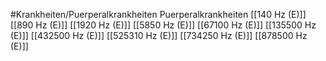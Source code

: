 #Krankheiten/Puerperalkrankheiten
Puerperalkrankheiten
[[140 Hz (E)]]
[[890 Hz (E)]]
[[1920 Hz (E)]]
[[5850 Hz (E)]]
[[67100 Hz (E)]]
[[135500 Hz (E)]]
[[432500 Hz (E)]]
[[525310 Hz (E)]]
[[734250 Hz (E)]]
[[878500 Hz (E)]]